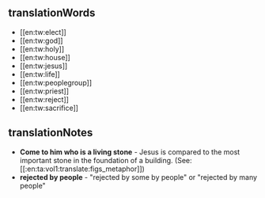 ## translationWords

* [[en:tw:elect]]
* [[en:tw:god]]
* [[en:tw:holy]]
* [[en:tw:house]]
* [[en:tw:jesus]]
* [[en:tw:life]]
* [[en:tw:peoplegroup]]
* [[en:tw:priest]]
* [[en:tw:reject]]
* [[en:tw:sacrifice]]

## translationNotes

* **Come to him who is a living stone** - Jesus is compared to the most  important stone in the foundation of a building. (See: [[:en:ta:vol1:translate:figs_metaphor]])
* **rejected by people** - "rejected by some by people" or "rejected by many people"

